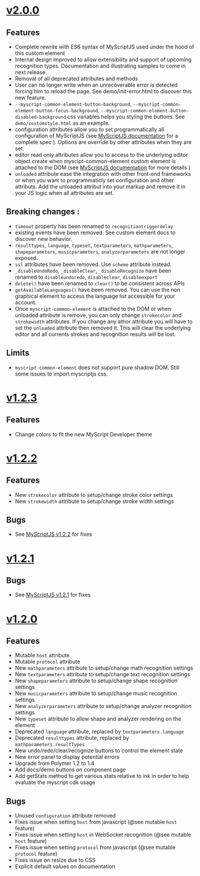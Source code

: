 # [v2.0.0](https://github.com/MyScript/myscript-common-element/tree/v2.0.0)

## Features
- Complete rewrite with ES6 syntax of MyScriptJS used under the hood of this custom element
- Internal design improved to allow extensibility and support of upcoming recognition types. Documentation and illustrating samples to come in next release. 
- Removal of all deprecated attributes and methods
- User can no longer write when an unrecoverable error is detected forcing him to reload the page. See demo/init-error.html to discover this new feature.
- `--myscript-common-element-button-background`, `--myscript-common-element-button-focus-background`, `--myscript-common-element-button-disabled-background` css variables helps you styling the buttons. See `demo/customstyle.html` as an example.
- configuration attributes allow you to set programmatically all configuration of MyScriptJS (see [MyScriptJS documentation]() for a complete spec ). Options are override by other attributes when they are set.
- editor read only attributes allow you to access to the underlying editor object create when myscipt-common-element custom element is attached to the DOM  (see [MyScriptJS documentation]() for more details )
- `unloaded` attribute ease the integration with other front-end frameworks or when you want to programmaticly set configuration and other attributs. Add the unloaded attribut into your markup and remove it in your JS logic when all attributes are set.
 
## Breaking changes :
- `timeout` property has been renamed to `recognitiontriggerdelay`
- existing events have been removed. See custom element docs to discover new behavior.
- `resulttypes`, `language`, `typeset`, `textparameters`, `mathparameters`, `shapeparameters`, `musicparameters`, `analyzerparameters` are not longer exposed.
- `ssl` attributes have been removed. Use `scheme` attribute instead.
- `_disableUndoRedo`, `_disableClear`, `_disableRecognize` have been renamed to `disableundoredo`, `disableclear`, `disableexport`
- `delete()` have been renamed to `clear()` to be consistent across APIs
- `getAvailableLanguages()` have been removed. You can use the non graphical element to access the language list accessible for your account.
- Once `myscript-common-element` is attached to the DOM or when unloaded attribute is remove, you can only change `strokecolor` and `strokewidth` attributes. If you change any athor attribute you will have to set the `unloaded` attribute then removed it. This will clear the underlying editor and all currents strokes and recognition results will be lost.

## Limits
- `myscript-common-element` does not support pure shadow DOM. Still some issues to import myscriptjs css.

# [v1.2.3](https://github.com/MyScript/myscript-common-element/tree/v1.2.3)

## Features
- Change colors to fit the new MyScript Developer theme

# [v1.2.2](https://github.com/MyScript/myscript-common-element/tree/v1.2.2)

## Features
- New `strokecolor` attribute to setup/change stroke color settings
- New `strokewidth` attribute to setup/change stroke width settings

## Bugs
- See [MyScriptJS v1.2.2](https://github.com/MyScript/MyScriptJS/tree/v1.2.2) for fixes

# [v1.2.1](https://github.com/MyScript/myscript-common-element/tree/v1.2.1)

## Bugs
- See [MyScriptJS v1.2.1](https://github.com/MyScript/MyScriptJS/tree/v1.2.1) for fixes


# [v1.2.0](https://github.com/MyScript/myscript-common-element/tree/v1.2.0)

## Features
- Mutable `host` attribute
- Mutable `protocol` attribute
- New `mathparameters` attribute to setup/change math recognition settings
- New `textparameters` attribute to setup/change text recognition settings
- New `shapeparameters` attribute to setup/change shape recognition settings
- New `musicparameters` attribute to setup/change music recognition settings
- New `analyzerparameters` attribute to setup/change analyzer recognition settings
- New `typeset` attribute to allow shape and analyzer rendering on the element
- Deprecated `language` attribute, replaced by `textparameters.language`
- Deprecated `resulttypes` attribute, replaced by `mathparameters.resultTypes`
- New undo/redo/clear/recognize buttons to control the element state
- New error panel to display potential errors
- Upgrade from Polymer 1.2 to 1.4
- Add docs/demo buttons on component page
- Add getStats method to get various stats relative to ink in order to help evaluate the myscript cdk usage

## Bugs
- Unused `configuration` attribute removed
- Fixes issue when setting `host` from javascript (@see mutable `host` feature)
- Fixes issue when setting `host` in WebSocket recognition (@see mutable `host` feature)
- Fixes issue when setting `protocol` from javascript (@see mutable `protocol` feature)
- Fixes issue on resize due to CSS 
- Explicit default values on documentation 
